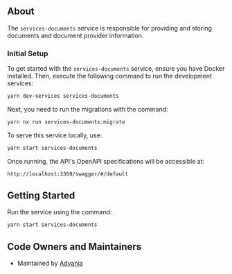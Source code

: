 ## About

The `services-documents` service is responsible for providing and storing documents and document provider information.

### Initial Setup

To get started with the `services-documents` service, ensure you have Docker installed. Then, execute the following command to run the development services:

```bash
yarn dev-services services-documents
```

Next, you need to run the migrations with the command:

```bash
yarn nx run services-documents:migrate
```

To serve this service locally, use:

```bash
yarn start services-documents
```

Once running, the API's OpenAPI specifications will be accessible at:

```bash
http://localhost:3369/swagger/#/default
```

## Getting Started

Run the service using the command:

```bash
yarn start services-documents
```

## Code Owners and Maintainers

- Maintained by [Advania](https://github.com/orgs/island-is/teams/advania/members)
